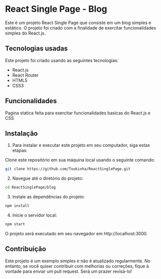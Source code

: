 
# React Single Page - Blog


Este é um projeto React Single Page que consiste em um blog simples e estático. O projeto foi criado com a finalidade de exercitar funcionalidades simples do React.js.


## Tecnologias usadas
Este projeto foi criado usando as seguintes tecnologias:

- React.js
- React Router
- HTML5
- CSS3
## Funcionalidades

Pagina statica feita para exercitar funcionalidades basicas do React.js e CSS 
## Instalação

1. Para instalar e executar este projeto em seu computador, siga estas etapas:

Clone este repositório em sua máquina local usando o seguinte comando:  

```bash
git clone https://github.com/Toukinha/ReactSinglePage.git
```

2. Navegue até o diretório do projeto:

```bash
cd ReactSinglePage/blog
```
3. Instale as dependências do projeto:

```bash
npm install
```
4. Inicie o servidor local:

```bash
npm start
```
O projeto será executado em seu navegador em http://localhost:3000.
## Contribuição
Este projeto é um exemplo simples e não é atualizado regularmente. No entanto, se você quiser contribuir com melhorias ou correções, fique à vontade para enviar um pull request. Será um prazer revisá-lo!